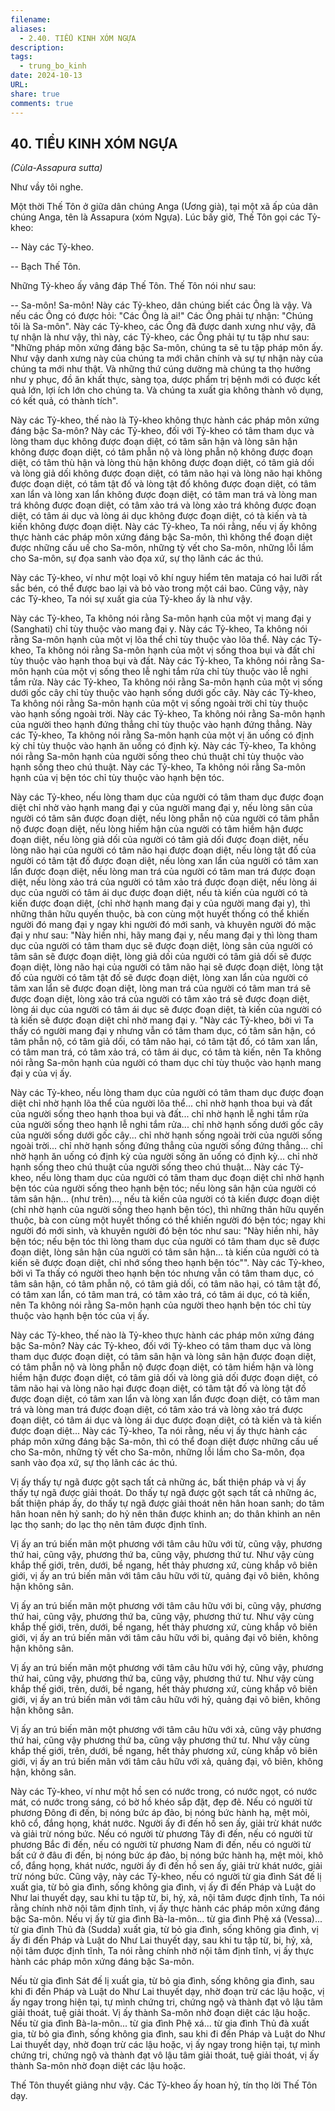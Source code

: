 ```yaml
---
filename: 
aliases:
  - 2.40. TIỂU KINH XÓM NGỰA
description: 
tags:
  - trung_bo_kinh
date: 2024-10-13
URL: 
share: true
comments: true
---
```

## 40. TIỂU KINH XÓM NGỰA  
_(Cùla-Assapura sutta)_

Như vầy tôi nghe.

Một thời Thế Tôn ở giữa dân chúng Anga (Ương già), tại một xã ấp của dân chúng Anga, tên là Assapura (xóm Ngựa). Lúc bấy giờ, Thế Tôn gọi các Tỷ-kheo:

-- Này các Tỷ-kheo.

-- Bạch Thế Tôn.

Những Tỷ-kheo ấy vâng đáp Thế Tôn. Thế Tôn nói như sau:

-- Sa-môn! Sa-môn! Này các Tỷ-kheo, dân chúng biết các Ông là vậy. Và nếu các Ông có được hỏi: "Các Ông là ai!" Các Ông phải tự nhận: "Chúng tôi là Sa-môn". Này các Tỷ-kheo, các Ông đã được danh xưng như vậy, đã tự nhận là như vậy, thì này, các Tỷ-kheo, các Ông phải tự tu tập như sau: "Những pháp môn xứng đáng bậc Sa-môn, chúng ta sẽ tu tập pháp môn ấy. Như vậy danh xưng này của chúng ta mới chân chính và sự tự nhận này của chúng ta mới như thật. Và những thứ cúng dường mà chúng ta thọ hưởng như y phục, đồ ăn khất thực, sàng tọa, dược phẩm trị bệnh mới có được kết quả lớn, lợi ích lớn cho chúng ta. Và chúng ta xuất gia không thành vô dụng, có kết quả, có thành tích".

Này các Tỷ-kheo, thế nào là Tỷ-kheo không thực hành các pháp môn xứng đáng bậc Sa-môn? Này các Tỷ-kheo, đối với Tỷ-kheo có tâm tham dục và lòng tham dục không được đoạn diệt, có tâm sân hận và lòng sân hận không được đoạn diệt, có tâm phẫn nộ và lòng phẫn nộ không được đoạn diệt, có tâm thù hận và lòng thù hận không được đoạn diệt, có tâm giả dối và lòng giả dối không được đoạn diệt, có tâm não hại và lòng não hại không được đoạn diệt, có tâm tật đố và lòng tật đố không được đoạn diệt, có tâm xan lẩn và lòng xan lẩn không được đoạn diệt, có tâm man trá và lòng man trá không được đoạn diệt, có tâm xảo trá và lòng xảo trá không được đoạn diệt, có tâm ái dục và lòng ái dục không được đoạn diệt, có tà kiến và tà kiến không được đoạn diệt. Này các Tỷ-kheo, Ta nói rằng, nếu vị ấy không thực hành các pháp môn xứng đáng bậc Sa-môn, thì không thể đoạn diệt được những cấu uế cho Sa-môn, những tỳ vết cho Sa-môn, những lỗi lầm cho Sa-môn, sự đọa sanh vào đọa xứ, sự thọ lãnh các ác thú.

Này các Tỷ-kheo, ví như một loại võ khí nguy hiểm tên mataja có hai lưỡi rất sắc bén, có thể được bao lại và bỏ vào trong một cái bao. Cũng vậy, này các Tỷ-kheo, Ta nói sự xuất gia của Tỷ-kheo ấy là như vậy.

Này các Tỷ-kheo, Ta không nói rằng Sa-môn hạnh của một vị mang đại y (Sanghati) chỉ tùy thuộc vào mang đại y. Này các Tỷ-kheo, Ta không nói rằng Sa-môn hạnh của một vị lõa thể chỉ tùy thuộc vào lõa thể. Này các Tỷ-kheo, Ta không nói rằng Sa-môn hạnh của một vị sống thoa bụi và đất chỉ tùy thuộc vào hạnh thoa bụi và đất. Này các Tỷ-kheo, Ta không nói rằng Sa-môn hạnh của một vị sống theo lễ nghi tắm rửa chỉ tùy thuộc vào lễ nghi tắm rửa. Này các Tỷ-kheo, Ta không nói rằng Sa-môn hạnh của một vị sống dưới gốc cây chỉ tùy thuộc vào hạnh sống dưới gốc cây. Này các Tỷ-kheo, Ta không nói rằng Sa-môn hạnh của một vị sống ngoài trời chỉ tùy thuộc vào hạnh sống ngoài trời. Này các Tỷ-kheo, Ta không nói rằng Sa-môn hạnh của người theo hạnh đứng thẳng chỉ tùy thuộc vào hạnh đứng thẳng. Này các Tỷ-kheo, Ta không nói rằng Sa-môn hạnh của một vị ăn uống có định kỳ chỉ tùy thuộc vào hạnh ăn uống có định kỳ. Này các Tỷ-kheo, Ta không nói rằng Sa-môn hạnh của người sống theo chú thuật chỉ tùy thuộc vào hạnh sống theo chú thuật. Này các Tỷ-kheo, Ta không nói rằng Sa-môn hạnh của vị bện tóc chỉ tùy thuộc vào hạnh bện tóc.

Này các Tỷ-kheo, nếu lòng tham dục của người có tâm tham dục được đoạn diệt chỉ nhờ vào hạnh mang đại y của người mang đại y, nếu lòng sân của người có tâm sân được đoạn diệt, nếu lòng phẫn nộ của người có tâm phẫn nộ được đoạn diệt, nếu lòng hiềm hận của người có tâm hiềm hận được đoạn diệt, nếu lòng giả dối của người có tâm giả dối được đoạn diệt, nếu lòng não hại của người có tâm não hại được đoạn diệt, nếu lòng tật đố của người có tâm tật đố được đoạn diệt, nếu lòng xan lẩn của người có tâm xan lẩn được đoạn diệt, nếu lòng man trá của người có tâm man trá được đoạn diệt, nếu lòng xảo trá của người có tâm xảo trá được đoạn diệt, nếu lòng ái dục của người có tâm ái dục được đoạn diệt, nếu tà kiến của người có tà kiến được đoạn diệt, (chỉ nhờ hạnh mang đại y của người mang đại y), thì những thân hữu quyến thuộc, bà con cùng một huyết thống có thể khiến người đó mang đại y ngay khi người đó mới sanh, và khuyên người đó mặc đại y như sau: "Này hiền nhi, hãy mang đại y, nếu mang đại y thì lòng tham dục của người có tâm tham dục sẽ được đoạn diệt, lòng sân của người có tâm sân sẽ được đoạn diệt, lòng giả dối của người có tâm giả dối sẽ được đoạn diệt, lòng não hại của người có tâm não hại sẽ được đoạn diệt, lòng tật đố của người có tâm tật đố sẽ được đoạn diệt, lòng xan lẩn của người có tâm xan lẩn sẽ được đoạn diệt, lòng man trá của người có tâm man trá sẽ được đoạn diệt, lòng xảo trá của người có tâm xảo trá sẽ được đoạn diệt, lòng ái dục của người có tâm ái dục sẽ được đoạn diệt, tà kiến của người có tà kiến sẽ được đoạn diệt chỉ nhờ mang đại y. "Này các Tỷ-kheo, bởi vì Ta thấy có người mang đại y nhưng vẫn có tâm tham dục, có tâm sân hận, có tâm phẫn nộ, có tâm giả dối, có tâm não hại, có tâm tật đố, có tâm xan lẩn, có tâm man trá, có tâm xảo trá, có tâm ái dục, có tâm tà kiến, nên Ta không nói rằng Sa-môn hạnh của người có tham dục chỉ tùy thuộc vào hạnh mang đại y của vị ấy.

Này các Tỷ-kheo, nếu lòng tham dục của người có tâm tham dục được đoạn diệt chỉ nhờ hạnh lõa thể của người lõa thể... chỉ nhờ hạnh thoa bụi và đất của người sống theo hạnh thoa bụi và đất... chỉ nhờ hạnh lễ nghi tắm rửa của người sống theo hạnh lễ nghi tắm rửa... chỉ nhờ hạnh sống dưới gốc cây của người sống dưới gốc cây... chỉ nhờ hạnh sống ngoài trời của người sống ngoài trời... chỉ nhờ hạnh sống đứng thẳng của người sống đứng thẳng... chỉ nhờ hạnh ăn uống có định kỳ của người sống ăn uống có định kỳ... chỉ nhờ hạnh sống theo chú thuật của người sống theo chú thuật... Này các Tỷ-kheo, nếu lòng tham dục của người có tâm tham dục đoạn diệt chỉ nhờ hạnh bện tóc của người sống theo hạnh bện tóc; nếu lòng sân hận của người có tâm sân hận... (như trên)..., nếu tà kiến của người có tà kiến được đoạn diệt (chỉ nhờ hạnh của người sống theo hạnh bện tóc), thì những thân hữu quyến thuộc, bà con cùng một huyết thống có thể khiến người đó bện tóc; ngay khi người đó mới sinh, và khuyên người đó bện tóc như sau: "Này hiền nhi, hãy bện tóc; nếu bện tóc thì lòng tham dục của người có tâm tham dục sẽ được đoạn diệt, lòng sân hận của người có tâm sân hận... tà kiến của người có tà kiến sẽ được đoạn diệt, chỉ nhớ sống theo hạnh bện tóc"". Này các Tỷ-kheo, bởi vì Ta thấy có người theo hạnh bện tóc nhưng vẫn có tâm tham dục, có tâm sân hận, có tâm phẫn nộ, có tâm giả dối, có tâm não hại, có tâm tật đố, có tâm xan lẩn, có tâm man trá, có tâm xảo trá, có tâm ái dục, có tà kiến, nên Ta không nói rằng Sa-môn hạnh của người theo hạnh bện tóc chỉ tùy thuộc vào hạnh bện tóc của vị ấy.

Này các Tỷ-kheo, thế nào là Tỷ-kheo thực hành các pháp môn xứng đáng bậc Sa-môn? Này các Tỷ-kheo, đối với Tỷ-kheo có tâm tham dục và lòng tham dục được đoạn diệt, có tâm sân hận và lòng sân hận được đoạn diệt, có tâm phẫn nộ và lòng phẫn nộ được đoạn diệt, có tâm hiềm hận và lòng hiềm hận được đoạn diệt, có tâm giả dối và lòng giả dối được đoạn diệt, có tâm não hại và lòng não hại được đoạn diệt, có tâm tật đố và lòng tật đố được đoạn diệt, có tâm xan lẩn và lòng xan lẩn được đoạn diệt, có tâm man trá và lòng man trá được đoạn diệt, có tâm xảo trá và lòng xảo trá được đoạn diệt, có tâm ái dục và lòng ái dục được đoạn diệt, có tà kiến và tà kiến được đoạn diệt... Này các Tỷ-kheo, Ta nói rằng, nếu vị ấy thực hành các pháp môn xứng đáng bậc Sa-môn, thì có thể đoạn diệt được những cấu uế cho Sa-môn, những tỳ vết cho Sa-môn, những lỗi lầm cho Sa-môn, đọa sanh vào đọa xứ, sự thọ lãnh các ác thú.

Vị ấy thấy tự ngã được gột sạch tất cả những ác, bất thiện pháp và vị ấy thấy tự ngã được giải thoát. Do thấy tự ngã được gột sạch tất cả những ác, bất thiện pháp ấy, do thấy tự ngã được giải thoát nên hân hoan sanh; do tâm hân hoan nên hỷ sanh; do hỷ nên thân được khinh an; do thân khinh an nên lạc thọ sanh; do lạc thọ nên tâm được định tĩnh.

Vị ấy an trú biến mãn một phương với tâm câu hữu với từ, cũng vậy, phương thứ hai, cũng vậy, phương thứ ba, cũng vậy, phương thứ tư. Như vậy cùng khắp thế giới, trên, dưới, bề ngang, hết thảy phương xứ, cùng khắp vô biên giới, vị ấy an trú biến mãn với tâm câu hữu với từ, quảng đại vô biên, không hận không sân.

Vị ấy an trú biến mãn một phương với tâm câu hữu với bi, cũng vậy, phương thứ hai, cũng vậy, phương thứ ba, cũng vậy, phương thứ tư. Như vậy cùng khắp thế giới, trên, dưới, bề ngang, hết thảy phương xứ, cùng khắp vô biên giới, vị ấy an trú biến mãn với tâm câu hữu với bi, quảng đại vô biên, không hận không sân.

Vị ấy an trú biến mãn một phương với tâm câu hữu với hỷ, cũng vậy, phương thứ hai, cũng vậy, phương thứ ba, cũng vậy, phương thứ tư. Như vậy cùng khắp thế giới, trên, dưới, bề ngang, hết thảy phương xứ, cùng khắp vô biên giới, vị ấy an trú biến mãn với tâm câu hữu với hỷ, quảng đại vô biên, không hận không sân.

Vị ấy an trú biến mãn một phương với tâm câu hữu với xả, cũng vậy phương thứ hai, cũng vậy phương thứ ba, cũng vậy phương thứ tư. Như vậy cùng khắp thế giới, trên, dưới, bề ngang, hết thảy phương xứ, cùng khắp vô biên giới, vị ấy an trú biến mãn với tâm câu hữu với xả, quảng đại, vô biên, không hận, không sân.

Này các Tỷ-kheo, ví như một hồ sen có nước trong, có nước ngọt, có nước mát, có nước trong sáng, có bờ hồ khéo sắp đặt, đẹp đẽ. Nếu có người từ phương Ðông đi đến, bị nóng bức áp đảo, bị nóng bức hành hạ, mệt mỏi, khô cổ, đắng họng, khát nước. Người ấy đi đến hồ sen ấy, giải trừ khát nước và giải trừ nóng bức. Nếu có người từ phương Tây đi đến, nếu có người từ phương Bắc đi đến, nếu có người từ phương Nam đi đến, nếu có người từ bất cứ ở đâu đi đến, bị nóng bức áp đảo, bị nóng bức hành hạ, mệt mỏi, khô cổ, đắng họng, khát nước, người ấy đi đến hồ sen ấy, giải trừ khát nước, giải trừ nóng bức. Cũng vậy, này các Tỷ-kheo, nếu có người từ gia đình Sát đế lị xuất gia, từ bỏ gia đình, sống không gia đình, vị ấy đi đến Pháp và Luật do Như lai thuyết dạy, sau khi tu tập từ, bi, hỷ, xả, nội tâm được định tĩnh, Ta nói rằng chính nhờ nội tâm định tĩnh, vị ấy thực hành các pháp môn xứng đáng bậc Sa-môn. Nếu vị ấy từ gia đình Bà-la-môn... từ gia đình Phệ xá (Vessa)... từ gia đình Thủ đà (Sudda) xuất gia, từ bỏ gia đình, sống không gia đình, vị ấy đi đến Pháp và Luật do Như Lai thuyết dạy, sau khi tu tập từ, bi, hỷ, xả, nội tâm được định tĩnh, Ta nói rằng chính nhờ nội tâm định tĩnh, vị ấy thực hành các pháp môn xứng đáng bậc Sa-môn.

Nếu từ gia đình Sát đế lị xuất gia, từ bỏ gia đình, sống không gia đình, sau khi đi đến Pháp và Luật do Như Lai thuyết dạy, nhờ đoạn trừ các lậu hoặc, vị ấy ngay trong hiện tại, tự mình chứng tri, chứng ngộ và thành đạt vô lậu tâm giải thoát, tuệ giải thoát. Vị ấy thành Sa-môn nhờ đoạn diệt các lậu hoặc. Nếu từ gia đình Bà-la-môn... từ gia đình Phệ xá... từ gia đình Thủ đà xuất gia, từ bỏ gia đình, sống không gia đình, sau khi đi đến Pháp và Luật do Như Lai thuyết dạy, nhờ đoạn trừ các lậu hoặc, vị ấy ngay trong hiện tại, tự mình chứng tri, chứng ngộ và thành đạt vô lậu tâm giải thoát, tuệ giải thoát, vị ấy thành Sa-môn nhờ đoạn diệt các lậu hoặc.

Thế Tôn thuyết giảng như vậy. Các Tỷ-kheo ấy hoan hỷ, tín thọ lời Thế Tôn dạy.